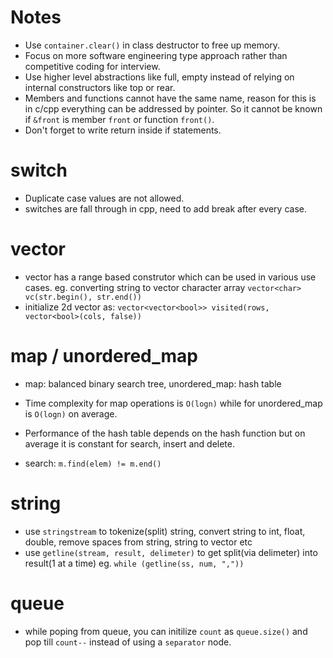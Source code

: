 
# Notes

- Use `container.clear()` in class destructor to free up memory.
- Focus on more software engineering type approach rather than competitive coding for interview.
- Use higher level abstractions like full, empty instead of relying on internal constructors like top or rear.
- Members and functions cannot have the same name, reason for this is in c/cpp everything can be addressed by pointer. So it cannot be known if `&front` is member `front` or function `front()`.
- Don't forget to write return inside if statements.

# switch

- Duplicate case values are not allowed.
- switches are fall through in cpp, need to add break after every case.

# vector

- vector has a range based construtor which can be used in various use cases. eg. converting string to vector character array `vector<char> vc(str.begin(), str.end())`
- initialize 2d vector as: `vector<vector<bool>> visited(rows, vector<bool>(cols, false))`

# map / unordered_map

- map: balanced binary search tree, unordered_map: hash table
- Time complexity for map operations is `O(logn)` while for unordered_map is `O(logn)` on average.
- Performance of the hash table depends on the hash function but on average it is constant for search, insert and delete.

- search: `m.find(elem) != m.end()`

# string

- use `stringstream` to tokenize(split) string, convert string to int, float, double, remove spaces from string, string to vector etc
- use `getline(stream, result, delimeter)` to get split(via delimeter) into result(1 at a time) eg. `while (getline(ss, num, ","))`

# queue

- while poping from queue, you can initilize `count` as `queue.size()` and pop till `count--` instead of using a `separator` node.
